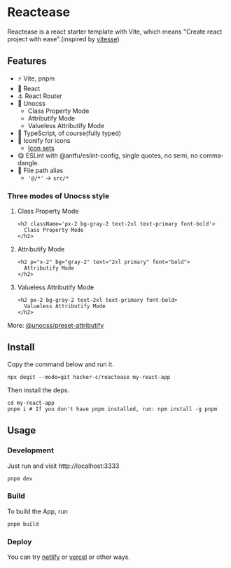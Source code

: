 # Reactease 

Reactease is a react starter template with Vite, which means "Create react project with ease".(inspired by [vitesse](https://vitesse.netlify.app/))

## Features

- ⚡ Vite, pnpm
- 🚀 React
- ⚓ React Router
- 🎨 Unocss
  - Class Property Mode
  - Attributify Mode
  - Valueless Attributify Mode
- 💪 TypeScript, of course(fully typed)
- 🎈 Iconify for icons
  - [Icon sets](https://icon-sets.iconify.design/)
- 😋 ESLint with @antfu/eslint-config, single quotes, no semi, no comma-dangle.
- 📁 File path alias
  - `'@/*'` -> `src/*`


### Three modes of Unocss style

1. Class Property Mode

    ```tsx
    <h2 className='px-2 bg-gray-2 text-2xl text-primary font-bold'>
      Class Property Mode
    </h2>
    ```

2. Attributify Mode

    ```tsx
    <h2 p="x-2" bg="gray-2" text="2xl primary" font="bold">
      Attributify Mode
    </h2>
    ```

3. Valueless Attributify Mode

    ```tsx
    <h2 px-2 bg-gray-2 text-2xl text-primary font-bold>
      Valueless Attributify Mode
    </h2>
    ```

More: [@unocss/preset-attributify](https://www.npmjs.com/package/@unocss/preset-attributify)

## Install

Copy the command below and run it.
```
npx degit --mode=git hacker-c/reactease my-react-app
```

Then install the deps.
```
cd my-react-app
pnpm i # If you don't have pnpm installed, run: npm install -g pnpm
```

## Usage

### Development

Just run and visit http://localhost:3333
```
pnpm dev
```

### Build

To build the App, run
```
pnpm build
```

### Deploy

You can try [netlify](https://www.netlify.com) or [vercel](https://vercel.com/) or other ways.
